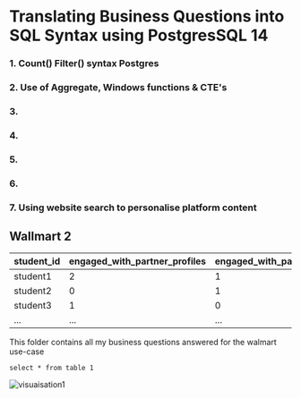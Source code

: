 # Translating Business Questions into SQL Syntax using PostgresSQL 14

### 1. Count() Filter() syntax Postgres
### 2. Use of Aggregate, Windows functions & CTE's
### 3.
### 4.
### 5.
### 6.
### 7. Using website search to personalise platform content



<h2> Wallmart 2</h2>

| student_id | engaged_with_partner_profiles | engaged_with_partner_shortlists | engaged_with_partner_events |
|------------|-------------------------------|---------------------------------|-----------------------------|
| student1   | 2                             | 1                               | 1                           |
| student2   | 0                             | 1                               | 1                           |
| student3   | 1                             | 0                               | 1                           |
| ...        | ...                           | ...                             | ...                         |


This folder contains all my business questions answered for the walmart use-case 

```
select * from table 1
```
![visuaisation1]()

